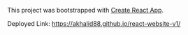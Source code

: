 This project was bootstrapped with [Create React App](https://github.com/facebook/create-react-app).


Deployed Link: https://akhalid88.github.io/react-website-v1/